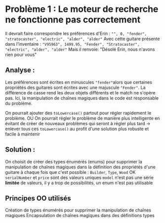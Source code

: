 # Problème 1 : Le moteur de recherche ne fonctionne pas correctement

Il devrait faire correspondre les préférences d'Erin :  `"", 0, "fender", "stratocaster", "electric", "alder", "alder"`
Avec cette guitare présente dans l'inventaire : `"V95963", 1499.95, "Fender", "Stratocaster", "electric", "alder", "alder"`
Mais il renvoie: "Désolé Erin, nous n'avons rien pour vous"

## Analyse :
Les préférences sont écrites en minuscules `"fender"`alors que certaines propriétés des guitares sont écrites avec une majuscule `"Fender"`.
La différence de casse rend les deux objets différents et le match ne s'opère pas.
Ici, la manipulation de chaînes magiques dans le code est responsable du problème.

On pourrait ajouter des `toLowercase()` partout pour régler rapidement le problème.
OU 
On pourrait régler le problème de manière plus intelligente en évitant de créer de nouveaux problèmes qui seront à régler plus tard 
-> enlever tous ces `toLowercase()` au profit d'une solution plus robuste et facile à maintenir

## Solution :
On choisit de créer des types énumérés (enums) pour supprimer la manipulation de chaînes magiques 
dans la définition des propriétés d'une guitare à chaque fois que c'est possible : 
`Builder`, `Type`, `Wood` OK
`serialNumber` et `price` sont des valeurs uniques
`model` n'est pas une série **limitée** de valeurs, il y a trop de possibilités, un enum n'est pas utilisable

## Principes OO utilisés
Création de types énumérés pour supprimer la manipulation de chaînes magiques
Encapsulation de chaînes magiques dans des définitions types
